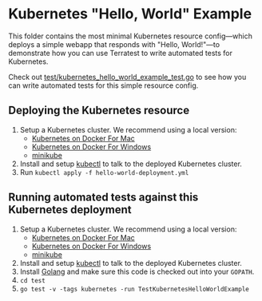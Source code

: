 # Kubernetes "Hello, World" Example

This folder contains the most minimal Kubernetes resource config—which deploys a simple webapp that responds with
"Hello, World!"—to demonstrate how you can use Terratest to write automated tests for Kubernetes.

Check out [test/kubernetes_hello_world_example_test.go](https://github.com/terraform-modules-krish/terratest/blob/v0.28.12/test/kubernetes_hello_world_example_test.go) to see how you can 
write automated tests for this simple resource config.




## Deploying the Kubernetes resource

1. Setup a Kubernetes cluster. We recommend using a local version:
    - [Kubernetes on Docker For Mac](https://docs.docker.com/docker-for-mac/kubernetes/)
    - [Kubernetes on Docker For Windows](https://docs.docker.com/docker-for-windows/kubernetes/)
    - [minikube](https://github.com/kubernetes/minikube)
1. Install and setup [kubectl](https://kubernetes.io/docs/tasks/tools/install-kubectl/) to talk to the deployed
   Kubernetes cluster.
1. Run `kubectl apply -f hello-world-deployment.yml`




## Running automated tests against this Kubernetes deployment

1. Setup a Kubernetes cluster. We recommend using a local version:
    - [Kubernetes on Docker For Mac](https://docs.docker.com/docker-for-mac/kubernetes/)
    - [Kubernetes on Docker For Windows](https://docs.docker.com/docker-for-windows/kubernetes/)
    - [minikube](https://github.com/kubernetes/minikube)
1. Install and setup [kubectl](https://kubernetes.io/docs/tasks/tools/install-kubectl/) to talk to the deployed
   Kubernetes cluster.
1. Install [Golang](https://golang.org/) and make sure this code is checked out into your `GOPATH`.
1. `cd test`
1. `go test -v -tags kubernetes -run TestKubernetesHelloWorldExample`

